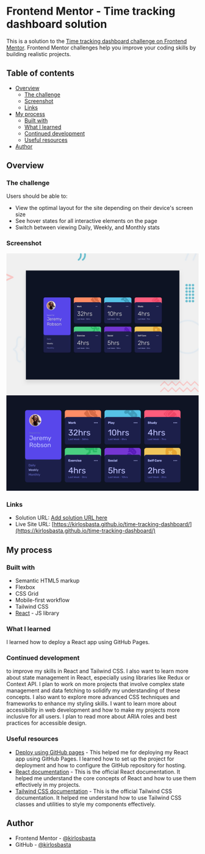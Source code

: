 # Frontend Mentor - Time tracking dashboard solution

This is a solution to the [Time tracking dashboard challenge on Frontend Mentor](https://www.frontendmentor.io/challenges/time-tracking-dashboard-UIQ7167Jw). Frontend Mentor challenges help you improve your coding skills by building realistic projects. 

## Table of contents

- [Overview](#overview)
  - [The challenge](#the-challenge)
  - [Screenshot](#screenshot)
  - [Links](#links)
- [My process](#my-process)
  - [Built with](#built-with)
  - [What I learned](#what-i-learned)
  - [Continued development](#continued-development)
  - [Useful resources](#useful-resources)
- [Author](#author)
## Overview

### The challenge

Users should be able to:

- View the optimal layout for the site depending on their device's screen size
- See hover states for all interactive elements on the page
- Switch between viewing Daily, Weekly, and Monthly stats

### Screenshot

![Design preview for the Time tracking dashboard coding challenge](./preview.jpg)
![My design preview for the Time tracking dashboard coding challenge](./public/my-preview.png)

### Links

- Solution URL: [Add solution URL here](https://your-solution-url.com)
- Live Site URL: [https://kirlosbasta.github.io/time-tracking-dashboard/](https://kirlosbasta.github.io/time-tracking-dashboard/)

## My process

### Built with

- Semantic HTML5 markup
- Flexbox
- CSS Grid
- Mobile-first workflow
- Tailwind CSS
- [React](https://reactjs.org/) - JS library

### What I learned

I learned how to deploy a React app using GitHub Pages.

### Continued development

to improve my skills in React and Tailwind CSS. I also want to learn more about state management in React, especially using libraries like Redux or Context API.
I plan to work on more projects that involve complex state management and data fetching to solidify my understanding of these concepts.
I also want to explore more advanced CSS techniques and frameworks to enhance my styling skills.
I want to learn more about accessibility in web development and how to make my projects more inclusive for all users. I plan to read more about ARIA roles and best practices for accessible design.

### Useful resources

- [Deploy using GitHub pages](https://youtu.be/Bk28snjHr7c?si=-CVH8bDlKKIonUWD) - This helped me for deploying my React app using GitHub Pages. I learned how to set up the project for deployment and how to configure the GitHub repository for hosting.
- [React documentation](https://react.dev/learnl) - This is the official React documentation. It helped me understand the core concepts of React and how to use them effectively in my projects.
- [Tailwind CSS documentation](https://tailwindcss.com/docs) - This is the official Tailwind CSS documentation. It helped me understand how to use Tailwind CSS classes and utilities to style my components effectively.

## Author

- Frontend Mentor - [@kirlosbasta](https://www.frontendmentor.io/profile/kirlosbasta)
- GitHub - [@kirlosbasta](https://github.com/kirlosbasta)
